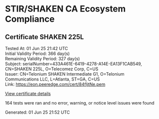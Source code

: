 # STIR/SHAKEN CA Ecosystem Compliance

## Certificate SHAKEN 225L

Tested At: 01 Jun 25 21:42 UTC\
Initial Validity Period: 366 day(s)\
Remaining Validity Period: 327 day(s)\
Subject: serialNumber=433A461E-6419-4278-A14E-EA13F1CAB549, CN=SHAKEN 225L, O=Telecomez Corp, C=US\
Issuer: CN=Telonium SHAKEN Intermediate G1, O=Telonium Communications LLC, L=Atlanta, ST=GA, C=US\
Link: https://eon.peeredge.com/cert/84fIjtNe.pem

[View certificate details](https://x509.io/?cert=MIIDIzCCAsmgAwIBAgIQI9EQIgZSGBsaAoUMDrlMwTAKBggqhkjOPQQDAjB8MQswCQYDVQQGEwJVUzELMAkGA1UECAwCR0ExEDAOBgNVBAcMB0F0bGFudGExJDAiBgNVBAoMG1RlbG9uaXVtIENvbW11bmljYXRpb25zIExMQzEoMCYGA1UEAwwfVGVsb25pdW0gU0hBS0VOIEludGVybWVkaWF0ZSBHMTAeFw0yNTA0MjQxOTE5MDlaFw0yNjA0MjQxOTIwMDlaMGsxCzAJBgNVBAYTAlVTMRcwFQYDVQQKEw5UZWxlY29tZXogQ29ycDEUMBIGA1UEAxMLU0hBS0VOIDIyNUwxLTArBgNVBAUTJDQzM0E0NjFFLTY0MTktNDI3OC1BMTRFLUVBMTNGMUNBQjU0OTBZMBMGByqGSM49AgEGCCqGSM49AwEHA0IABIz1ddyuZ2OJzda2gEH8cl5pRz9o%2FX5P4bRv2Okds9%2F8N3%2B4dcPEDu%2F5Y6uBYf66aimFiIp%2B2PvLg6koiDVr9W%2BjggE8MIIBODAOBgNVHQ8BAf8EBAMCB4AwDAYDVR0TAQH%2FBAIwADAdBgNVHQ4EFgQU8Z9TzRYpp08OmnkO9CXH6UxbugQwHwYDVR0jBBgwFoAUqiS7%2FxR1QHkth2%2FoDUF3yrvNiLAwFwYDVR0gBBAwDjAMBgpghkgBhv8JAQEEMIGmBgNVHR8EgZ4wgZswgZigOqA4hjZodHRwczovL2F1dGhlbnRpY2F0ZS1hcGkuaWNvbmVjdGl2LmNvbS9kb3dubG9hZC92MS9jcmyiWqRYMFYxFDASBgNVBAcTC0JyaWRnZXdhdGVyMQswCQYDVQQIEwJOSjETMBEGA1UEAxMKU1RJLVBBIENSTDELMAkGA1UEBhMCVVMxDzANBgNVBAoTBlNUSS1QQTAWBggrBgEFBQcBGgQKMAigBhYEMjI1TDAKBggqhkjOPQQDAgNIADBFAiEApD3EgqWuWf%2BS86MhcZMo%2FB8B94tFBDDuO4X%2FpBrVHJkCIDk8SvtZTn9HXL3p8HnsdDvfM2djeJhM1qp8IX7XfVGT)

164 tests were ran and no error, warning, or notice level issues were found


Generated: 01 Jun 25 21:52 UTC
